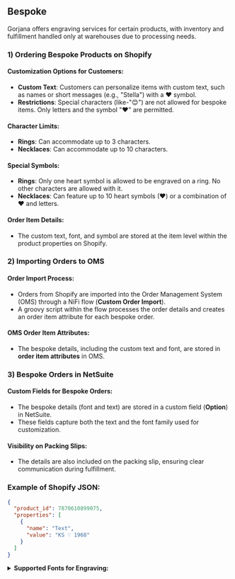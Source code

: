 ## Bespoke

Gorjana offers engraving services for certain products, with inventory and fulfillment handled only at warehouses due to processing needs.

### 1) Ordering Bespoke Products on Shopify

#### Customization Options for Customers:
- **Custom Text**: Customers can personalize items with custom text, such as names or short messages (e.g., "Stella") with a ❤ symbol.
- **Restrictions**: Special characters (like-"😊") are not allowed for bespoke items. Only letters and the symbol "❤" are permitted.

#### Character Limits:
- **Rings**: Can accommodate up to 3 characters.
- **Necklaces**: Can accommodate up to 10 characters.

#### Special Symbols:
- **Rings**: Only one heart symbol is allowed to be engraved on a ring. No other characters are allowed with it.
- **Necklaces**: Can feature up to 10 heart symbols (❤) or a combination of ❤ and letters.

#### Order Item Details:
- The custom text, font, and symbol are stored at the item level within the product properties on Shopify.

### 2) Importing Orders to OMS

#### Order Import Process:
- Orders from Shopify are imported into the Order Management System (OMS) through a NiFi flow (**Custom Order Import**).
- A groovy script within the flow processes the order details and creates an order item attribute for each bespoke order.

#### OMS Order Item Attributes:
- The bespoke details, including the custom text and font, are stored in **order item attributes** in OMS.

### 3) Bespoke Orders in NetSuite

#### Custom Fields for Bespoke Orders:
- The bespoke details (font and text) are stored in a custom field (**Option**) in NetSuite.
- These fields capture both the text and the font family used for customization.

#### Visibility on Packing Slips:
- The details are also included on the packing slip, ensuring clear communication during fulfillment.

### Example of Shopify JSON:
```json
{
  "product_id": 7870610899075,
  "properties": [
    {
      "name": "Text",
      "value": "KS ♡ 1968"
    }
  ]
}
```
<details>
<summary> <b> Supported Fonts for Engraving:</b></summary>
 
- Helvetica Custom  
- Custom Script  
- Avant Garde Custom  
- Century Custom  
- Roman Monogram (restricted to certain SKUs, does not support 🤍)

</details>

